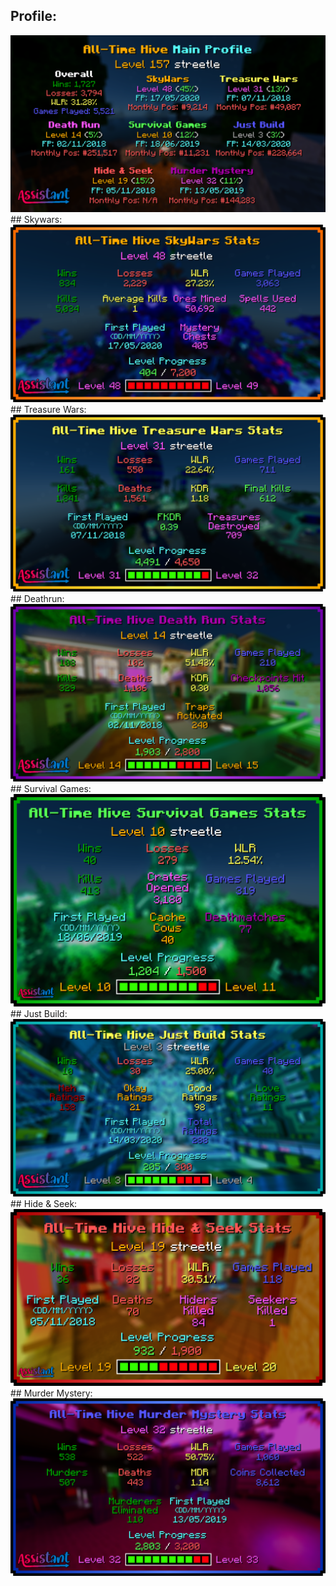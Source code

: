 ## Profile:
<img src="/hive/profile.jpg" alt="profile">
## Skywars:
<img src="/hive/sky.jpg" alt="sky">
## Treasure Wars:
<img src="/hive/treasure.jpg" alt="treasure">
## Deathrun:
<img src="/hive/death.jpg" alt="death">
## Survival Games:
<img src="/hive/survival.jpg" alt="survival">
## Just Build:
<img src="/hive/just.jpg" alt="just">
## Hide & Seek:
<img src="/hive/hide.jpg" alt="hide">
## Murder Mystery:
<img src="/hive/murder.jpg" alt="murder">
